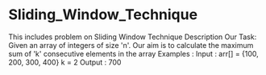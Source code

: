 # Sliding_Window_Technique
This includes problem on Sliding Window Technique
Description
Our Task: Given an array of integers of size 'n'. Our aim is to calculate the maximum sum of 'k' consecutive elements in the array
Examples : 
Input  : arr[] = {100, 200, 300, 400}
         k = 2
Output : 700
